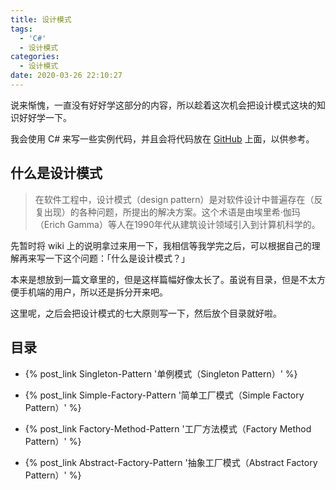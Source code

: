 ```yaml
---
title: 设计模式
tags:
  - 'C#'
  - 设计模式
categories:
  - 设计模式
date: 2020-03-26 22:10:27
---
```


说来惭愧，一直没有好好学这部分的内容，所以趁着这次机会把设计模式这块的知识好好学一下。

我会使用 C# 来写一些实例代码，并且会将代码放在 [GitHub](https://github.com/AemonCao/DesignPattern) 上面，以供参考。

<!-- more -->

## 什么是设计模式

> 在软件工程中，设计模式（design pattern）是对软件设计中普遍存在（反复出现）的各种问题，所提出的解决方案。这个术语是由埃里希·伽玛（Erich Gamma）等人在1990年代从建筑设计领域引入到计算机科学的。

先暂时将 wiki 上的说明拿过来用一下，我相信等我学完之后，可以根据自己的理解再来写一下这个问题：「什么是设计模式？」

本来是想放到一篇文章里的，但是这样篇幅好像太长了。虽说有目录，但是不太方便手机端的用户，所以还是拆分开来吧。

这里呢，之后会把设计模式的七大原则写一下，然后放个目录就好啦。

## 目录

* {% post_link Singleton-Pattern '单例模式（Singleton Pattern）' %}

* {% post_link Simple-Factory-Pattern '简单工厂模式（Simple Factory Pattern）' %}

* {% post_link Factory-Method-Pattern '工厂方法模式（Factory Method Pattern）' %}

* {% post_link Abstract-Factory-Pattern '抽象工厂模式（Abstract Factory Pattern）' %}

